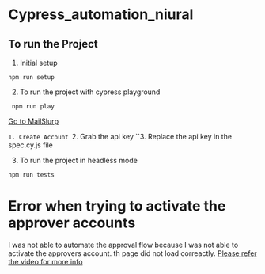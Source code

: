# Cypress_automation_niural

## To run the Project

1. Initial setup 
```
npm run setup
```

2. To run the project with cypress playground
```
 npm run play
```
[Go to MailSlurp](https://app.mailslurp.com/)

``1. Create Account
``2. Grab the api key
``3. Replace the api key in the spec.cy.js file 

3. To run the project in headless mode 
```
npm run tests
```


# Error when trying to activate the approver accounts

I was not able to automate the approval flow because I was not able to activate the approvers account. th page did not load correactly.
[Please refer the video for more info](https://www.loom.com/share/d4116fa49c7945228dc67262f16d5ac4?sid=f1e51668-1869-4813-b767-e681c010dc92)


